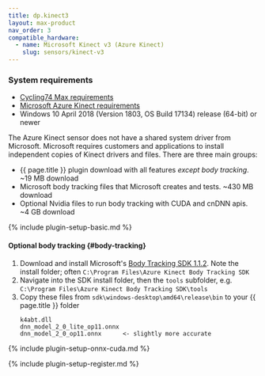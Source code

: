 ```yaml
---
title: dp.kinect3
layout: max-product
nav_order: 3
compatible_hardware:
  - name: Microsoft Kinect v3 (Azure Kinect)
    slug: sensors/kinect-v3
---
```


### System requirements

* [Cycling74 Max requirements](https://cycling74.com/products/max)
* [Microsoft Azure Kinect requirements](https://docs.microsoft.com/en-us/azure/kinect-dk/system-requirements)
* Windows 10 April 2018 (Version 1803, OS Build 17134) release (64-bit) or newer

The Azure Kinect sensor does not have a shared system driver from Microsoft.
Microsoft requires customers and applications to install independent
copies of Kinect drivers and files. There are three main groups:

* {{ page.title }} plugin download with all features _except body tracking_. ~19 MB download
* Microsoft body tracking files that Microsoft creates and tests. ~430 MB download
* Optional Nvidia files to run body tracking with CUDA and cnDNN apis. ~4 GB download

{% include plugin-setup-basic.md %}

#### Optional body tracking  {#body-tracking}

1. Download and install Microsoft's
   [Body Tracking SDK 1.1.2](https://docs.microsoft.com/en-us/azure/kinect-dk/body-sdk-download).
   Note the install folder; often `C:\Program Files\Azure Kinect Body Tracking SDK`
2. Navigate into the SDK install folder, then the `tools` subfolder,
   e.g. `C:\Program Files\Azure Kinect Body Tracking SDK\tools`
3. Copy these files from `sdk\windows-desktop\amd64\release\bin` to your {{ page.title }} folder
   ```
   k4abt.dll
   dnn_model_2_0_lite_op11.onnx
   dnn_model_2_0_op11.onnx      <- slightly more accurate
   ```

{% include plugin-setup-onnx-cuda.md %}

{% include plugin-setup-register.md %}
